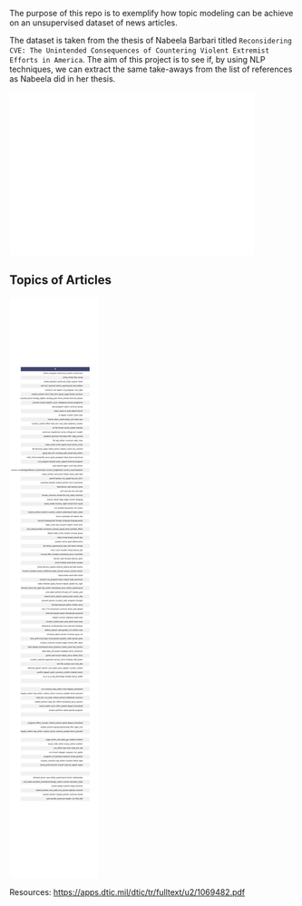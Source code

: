 The purpose of this repo is to exemplify how topic modeling can be achieve on an unsupervised dataset of news articles.

The dataset is taken from the thesis of Nabeela Barbari titled `Reconsidering CVE: The Unintended Consequences of Countering Violent Extremist Efforts in America`. The aim of this project is to see if, by using NLP techniques, we can extract the same take-aways from the list of references as Nabeela did in her thesis.

![Barplot of main topic words in articles](barplot_topic_words.png)

## Topics of Articles

![Topics of articles](topics.png)

Resources:
https://apps.dtic.mil/dtic/tr/fulltext/u2/1069482.pdf

